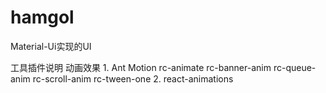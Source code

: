 # hamgol
Material-Ui实现的UI

工具插件说明
  动画效果
    1. Ant Motion
        rc-animate
        rc-banner-anim
        rc-queue-anim
        rc-scroll-anim
        rc-tween-one
    2. react-animations
